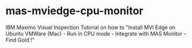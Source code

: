 # mas-mviedge-cpu-monitor
IBM Maximo Visual Inspection Tutorial on how to "Install MVI Edge on Ubuntu VMWare (Mac) - Run in CPU mode - Integrate with MAS Monitor - Find Gold !"
